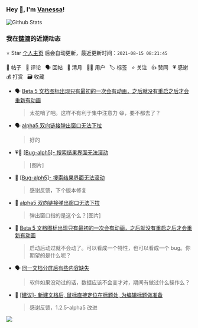 ### Hey 👋, I'm [Vanessa](http://vanessa.b3log.org/)!

![Github Stats](https://github-readme-stats.vercel.app/api?username=Vanessa219&show_icons=true)

<!--events start -->

### 我在[链滴](https://ld246.com)的近期动态

⭐️ Star [个人主页](https://github.com/Vanessa219/Vanessa219) 后会自动更新，最近更新时间：`2021-08-15 08:21:45`

📝 帖子 &nbsp; 💬 评论 &nbsp; 🗣 回帖 &nbsp; 🌙 清月 &nbsp; 👨‍💻 用户 &nbsp; 🏷️ 标签 &nbsp; ⭐️ 关注 &nbsp; 👍 赞同 &nbsp; 💗 感谢 &nbsp; 💰 打赏 &nbsp; 🗃 收藏

* 🗣 [Beta 5 文档图标出现只有最初的一次会有动画，之后就没有重启之后才会重新有动画](https://ld246.com/article/1628872889170/comment/1628942722266#comments)

  > 太花哨了吧。这样不有利于集中注意力 😄，要不都去了？
* 🗣 [alpha5 双向链接弹出窗口无法下拉](https://ld246.com/article/1628884108621/comment/1628919244078#comments)

  > 好的
* 💗📝 [[Bug-alph5]- 搜索结果界面无法滚动](https://ld246.com/article/1628899646086)

  > [图片]
* 💬 [[Bug-alph5]- 搜索结果界面无法滚动](https://ld246.com/article/1628899646086/comment/1628906287749#comments)

  > 感谢反馈，下个版本修复
* 💬 [alpha5 双向链接弹出窗口无法下拉](https://ld246.com/article/1628884108621/comment/1628906261796#comments)

  > 弹出窗口指的是这个么？[图片]
* 💬 [Beta 5 文档图标出现只有最初的一次会有动画，之后就没有重启之后才会重新有动画](https://ld246.com/article/1628872889170/comment/1628905687219#comments)

  > 启动后动过就不会动了。可以看成一个特性，也可以看成一个 bug。你期望的是什么呢？
* 🗣 [同一文档分屏后有些内容缺失](https://ld246.com/article/1628856141313/comment/1628898100209#comments)

  > 软件如果没动过的话，数据应该不会变才对，期间有做过什么操作么？
* 💬 [[建议]- 新建文档后, 鼠标直接定位在标题处, 为编辑标题做准备](https://ld246.com/article/1628852461294/comment/1628860793885#comments)

  > 感谢反馈，1.2.5-alpha5 改进


<!--events end -->

<a title="Hits" target="_blank" href="https://github.com/Vanessa219/Vanessa219"><img src="https://hits.b3log.org/Vanessa219/Vanessa219.svg"></a>

